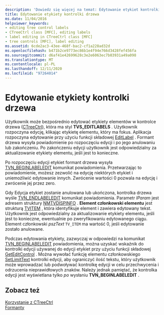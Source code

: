 ```yaml
---
description: 'Dowiedz się więcej na temat: Edytowanie etykiet kontrolki drzewa'
title: Edytowanie etykiety kontrolki drzewa
ms.date: 11/04/2016
helpviewer_keywords:
- editing tree control labels
- CTreeCtrl class [MFC], editing labels
- label editing in CTreeCtrl class [MFC]
- tree controls [MFC], label editing
ms.assetid: 6cde2ac3-43ee-468f-bac2-cf1a228ad32d
ms.openlocfilehash: b471b2ce9773ec86b1e4f94e766d3428fef456fa
ms.sourcegitcommit: d6af41e42699628c3e2e6063ec7b03931a49a098
ms.translationtype: MT
ms.contentlocale: pl-PL
ms.lasthandoff: 12/11/2020
ms.locfileid: "97264014"
---
```

# <a name="tree-control-label-editing"></a>Edytowanie etykiety kontrolki drzewa

Użytkownik może bezpośrednio edytować etykiety elementów w kontrolce drzewa ([CTreeCtrl](../mfc/reference/ctreectrl-class.md)), która ma styl **TVS_EDITLABELS** . Użytkownik rozpoczyna edycję, klikając etykietę elementu, który ma fokus. Aplikacja rozpoczyna edytowanie przy użyciu funkcji składowej [EditLabel](../mfc/reference/ctreectrl-class.md#editlabel) . Formant drzewa wysyła powiadomienie po rozpoczęciu edycji i po jego anulowaniu lub zakończeniu. Po zakończeniu edycji użytkownik jest odpowiedzialny za aktualizowanie etykiety elementu, jeśli jest to konieczne.

Po rozpoczęciu edycji etykiet formant drzewa wysyła [TVN_BEGINLABELEDIT](/windows/win32/Controls/tvn-beginlabeledit) komunikat powiadomienia. Przetwarzając to powiadomienie, możesz zezwolić na edycję niektórych etykiet i uniemożliwić edytowanie innych. Zwrócenie wartości 0 pozwala na edycję i zwrócenie jej przez zero.

Gdy Edycja etykiet zostanie anulowana lub ukończona, kontrolka drzewa wyśle [TVN_ENDLABELEDIT](/windows/win32/Controls/tvn-endlabeledit) komunikat powiadomienia. Parametr *lParam* jest adresem struktury [NMTVDISPINFO](/windows/win32/api/commctrl/ns-commctrl-nmtvdispinfow) . **Element członkowski elementu** jest strukturą [TVITEM](/windows/win32/api/commctrl/ns-commctrl-tvitemw) , która identyfikuje element i zawiera edytowany tekst. Użytkownik jest odpowiedzialny za aktualizowanie etykiety elementu, jeśli jest to konieczne, ewentualnie po zweryfikowaniu edytowanego ciągu. Element członkowski *pszText* `TV_ITEM` ma wartość 0, jeśli edytowanie zostało anulowane.

Podczas edytowania etykiety, zazwyczaj w odpowiedzi na komunikat [TVN_BEGINLABELEDIT](/windows/win32/Controls/tvn-beginlabeledit) powiadomienia, można uzyskać wskaźnik do kontrolki edycji używanej do edycji etykiet przy użyciu funkcji składowej [GetEditControl](../mfc/reference/ctreectrl-class.md#geteditcontrol) . Można wywołać funkcję elementu członkowskiego [SetLimitText](../mfc/reference/cedit-class.md#setlimittext) kontrolki edycji, aby ograniczyć ilość tekstu, który użytkownik może wprowadzać lub podwoływać kontrolkę edycji w celu przechwycenia i odrzucenia nieprawidłowych znaków. Należy jednak pamiętać, że kontrolka edycji jest wyświetlana tylko *po* wysłaniu **TVN_BEGINLABELEDIT** .

## <a name="see-also"></a>Zobacz też

[Korzystanie z CTreeCtrl](../mfc/using-ctreectrl.md)<br/>
[Formanty](../mfc/controls-mfc.md)
